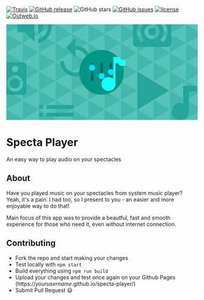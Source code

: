 [![Travis](https://img.shields.io/travis/myfrom/specta-player.svg?style=flat-square)](https://travis-ci.org/myfrom/specta-player.svg)
[![GitHub release](https://img.shields.io/github/release/myfrom/specta-player.svg?style=flat-square)](https://github.com/myfrom/specta-player/releases)
![GitHub stars](https://img.shields.io/github/stars/myfrom/specta-player.svg?style=flat-square&label=stars)
[![GitHub issues](https://img.shields.io/github/issues/myfrom/specta-player.svg?style=flat-square)](https://github.com/myfrom/specta-player/issues)
[![license](https://img.shields.io/github/license/myfrom/specta-player.svg?style=flat-square)](https://github.com/myfrom/specta-player/blob/master/LICENSE)
[![Outweb.io](https://img.shields.io/badge/shared_on-outweb.io-blue.svg?style=flat-square)](https://outweb.io/1513341699299)


![Banner image](images/banner.png)

# Specta Player
An easy way to play audio on your spectacles  

## About

Have you played music on your spectacles from system music player? Yeah, it's a pain. I had too, so I present to you - an easier and more enjoyable way to do that!

Main focus of this app was to provide a beautful, fast and smooth experience for those who need it, even without internet connection.

## Contributing

- Fork the repo and start making your changes
- Test locally with `npm start`
- Build everything using `npm run build`
- Upload your changes and test once again on your Github Pages (https://_yourusername_.github.io/specta-player/)
- Submit Pull Request 😃
